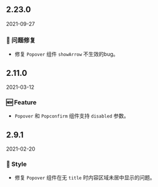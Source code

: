 ## 2.23.0

2021-09-27

### 🐛 问题修复

- 修复 `Popover` 组件 `showArrow` 不生效的bug。

## 2.11.0

2021-03-12

### 🆕 Feature

- `Popover` 和 `Popconfirm` 组件支持 `disabled` 参数。

## 2.9.1

2021-02-20

### 💅 Style

- 修复 `Popover` 组件在无 `title` 时内容区域未居中显示的问题。

